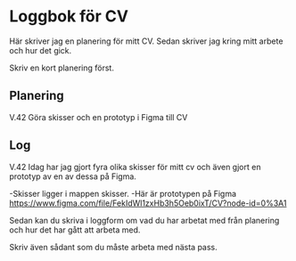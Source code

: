 # Loggbok för CV

Här skriver jag en planering för mitt CV.
Sedan skriver jag kring mitt arbete och hur det gick.

Skriv en kort planering först.

## Planering
V.42 Göra skisser och en prototyp i Figma till CV

## Log

V.42 Idag har jag gjort fyra olika skisser för mitt cv och även gjort en prototyp av en av dessa på Figma.

-Skisser ligger i mappen skisser.
-Här är prototypen på Figma https://www.figma.com/file/FekIdWl1zxHb3h5Oeb0ixT/CV?node-id=0%3A1


Sedan kan du skriva i loggform om vad du har arbetat med från planering och hur det har gått att arbeta med.

Skriv även sådant som du måste arbeta med nästa pass.